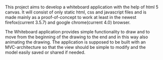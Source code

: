 This project aims to develop a whiteboard application with the help of html 5 canvas. It will consist of only static html, css and javascript files and is made mainly as a proof-of-concept to work at least in the newest firefox(current 3.5.7) and google chrome(current 4.0) browser.

The Whiteboard application provides simple functionality to draw and to move from the beginning of the drawing to the end and in this way also animating the drawing. The application is supposed to be built with an MVC-architecture so that the view should be simple to modify and the model easily saved or shared if needed.